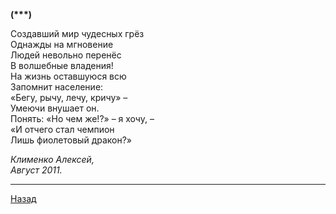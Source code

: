 ﻿**(\*\*\*)**  

Создавший мир чудесных грёз  
Однажды на мгновение  
Людей невольно перенёс  
В волшебные владения!  
На жизнь оставшуюся всю  
Запомнит население:  
«Бегу, рычу, лечу, кричу» –  
Умеючи внушает он.  
Понять: «Но чем же!?» – я хочу, –  
«И отчего стал чемпион  
Лишь фиолетовый дракон?»  

_Клименко Алексей,_  
_Август 2011._  

---

[Назад](./)
